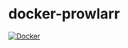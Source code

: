 # docker-prowlarr

[![Docker](https://github.com/vladshub/docker-prowlarr/actions/workflows/docker-publish.yml/badge.svg)](https://github.com/vladshub/docker-prowlarr/actions/workflows/docker-publish.yml)